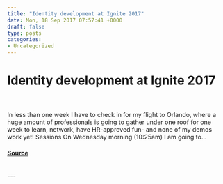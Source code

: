 ```yaml
---
title: "Identity development at Ignite 2017"
date: Mon, 18 Sep 2017 07:57:41 +0000
draft: false
type: posts
categories: 
- Uncategorized
---
```

# Identity development at Ignite 2017

<br/>

<br/>
In less than one week I have to check in for my flight to Orlando, where a huge amount of professionals is going to gather under one roof for one week to learn, network, have HR-approved fun- and none of my demos work yet! Sessions On Wednesday morning (10:25am) I am going to...

#### [Source](https://www.cloudidentity.com/blog/2017/09/18/identity-development-at-ignite-2017/)

<br/>
---
